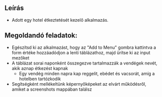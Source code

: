 ## Leírás

* Adott egy hotel étkeztetését kezelő alkalmazás.

## Megoldandó feladatok:

* Egészítsd ki az alkalmazást, hogy az "Add to Menu" gombra kattintva a form értéke hozzáadódjon a lenti táblázathoz, majd ürítse ki az input mezőket
* A táblázat sorai naponként összegezve tartalmazzák a vendégek nevét, akik aznap étkezést kapnak
    * Egy vendég minden napra kap reggelit, ebédet és vacsorát, amíg a hotelben tartózkodik
* Segítségként mellékeltünk képernyőképeket az elvárt működésről, amiket a screenshots mappában találsz

